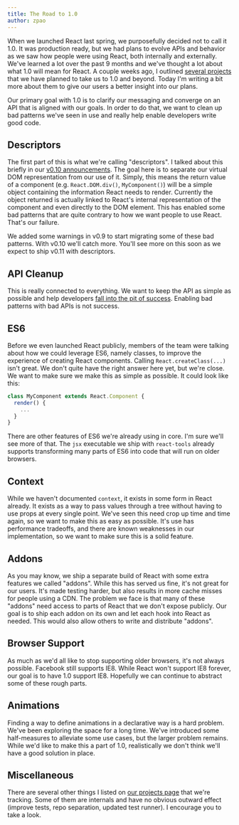 ```yaml
---
title: The Road to 1.0
author: zpao
---
```


When we launched React last spring, we purposefully decided not to call it 1.0. It was production ready, but we had plans to evolve APIs and behavior as we saw how people were using React, both internally and externally. We've learned a lot over the past 9 months and we've thought a lot about what 1.0 will mean for React. A couple weeks ago, I outlined [several projects][projects] that we have planned to take us to 1.0 and beyond. Today I'm writing a bit more about them to give our users a better insight into our plans.

Our primary goal with 1.0 is to clarify our messaging and converge on an API that is aligned with our goals. In order to do that, we want to clean up bad patterns we've seen in use and really help enable developers write good code.

## Descriptors

The first part of this is what we're calling "descriptors". I talked about this briefly in our [v0.10 announcements][v0.10]. The goal here is to separate our virtual DOM representation from our use of it. Simply, this means the return value of a component (e.g. `React.DOM.div()`, `MyComponent()`) will be a simple object containing the information React needs to render. Currently the object returned is actually linked to React's internal representation of the component and even directly to the DOM element. This has enabled some bad patterns that are quite contrary to how we want people to use React. That's our failure.

We added some warnings in v0.9 to start migrating some of these bad patterns. With v0.10 we'll catch more. You'll see more on this soon as we expect to ship v0.11 with descriptors.

## API Cleanup

This is really connected to everything. We want to keep the API as simple as possible and help developers [fall into the pit of success][pitofsuccess]. Enabling bad patterns with bad APIs is not success.

## ES6

Before we even launched React publicly, members of the team were talking about how we could leverage ES6, namely classes, to improve the experience of creating React components. Calling `React.createClass(...)` isn't great. We don't quite have the right answer here yet, but we're close. We want to make sure we make this as simple as possible. It could look like this:

```js
class MyComponent extends React.Component {
  render() {
    ...
  }
}
```

There are other features of ES6 we're already using in core. I'm sure we'll see more of that. The `jsx` executable we ship with `react-tools` already supports transforming many parts of ES6 into code that will run on older browsers.

## Context

While we haven't documented `context`, it exists in some form in React already. It exists as a way to pass values through a tree without having to use props at every single point. We've seen this need crop up time and time again, so we want to make this as easy as possible. It's use has performance tradeoffs, and there are known weaknesses in our implementation, so we want to make sure this is a solid feature.

## Addons

As you may know, we ship a separate build of React with some extra features we called "addons". While this has served us fine, it's not great for our users. It's made testing harder, but also results in more cache misses for people using a CDN. The problem we face is that many of these "addons" need access to parts of React that we don't expose publicly. Our goal is to ship each addon on its own and let each hook into React as needed. This would also allow others to write and distribute "addons".

## Browser Support

As much as we'd all like to stop supporting older browsers, it's not always possible. Facebook still supports IE8. While React won't support IE8 forever, our goal is to have 1.0 support IE8. Hopefully we can continue to abstract some of these rough parts.

## Animations

Finding a way to define animations in a declarative way is a hard problem. We've been exploring the space for a long time. We've introduced some half-measures to alleviate some use cases, but the larger problem remains. While we'd like to make this a part of 1.0, realistically we don't think we'll have a good solution in place.

## Miscellaneous

There are several other things I listed on [our projects page][projects] that we're tracking. Some of them are internals and have no obvious outward effect (improve tests, repo separation, updated test runner). I encourage you to take a look.

[v0.10]: /react/blog/2014/03/21/react-v0.10.html
[pitofsuccess]: http://blog.codinghorror.com/falling-into-the-pit-of-success/
[projects]: https://github.com/facebook/react/wiki/Projects
